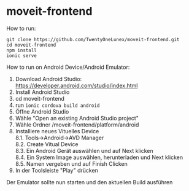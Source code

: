 # moveit-frontend

How to run:

```
git clone https://github.com/TwentyOneLunex/moveit-frontend.git
cd moveit-frontend
npm install
ionic serve
```


How to run on Android Device/Android Emulator:

1. Download Android Studio: https://developer.android.com/studio/index.html  
2. Install Android Studio  
3. cd moveit-frontend  
4. run ```ionic cordova build android```  
5. Öffne Android Studio  
6. Wähle "Open an existing Android Studio project"  
7. Wähle Ordner /moveit-frontend/platform/android  
8. Installiere neues Vituelles Device      
8.1. Tools->Android->AVD Manager  
8.2. Create Vitual Device  
8.3. Ein Android Gerät auswählen und auf Next klicken  
8.4. Ein System Image auswählen, herunterladen und Next klicken  
8.5. Namen vergeben und auf Finish Clicken  
9. In der Toolsleiste "Play" drücken   

Der Emulator sollte nun starten und den aktuellen Build ausführen


 

